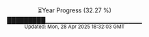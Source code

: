 <p align="center">
⏳Year Progress (32.27 %) <br>
█████████▁▁▁▁▁▁▁▁▁▁▁▁▁▁▁▁▁▁▁▁▁ <br>
<sub>Updated: Mon, 28 Apr 2025 18:32:03 GMT</sub>
</p>

